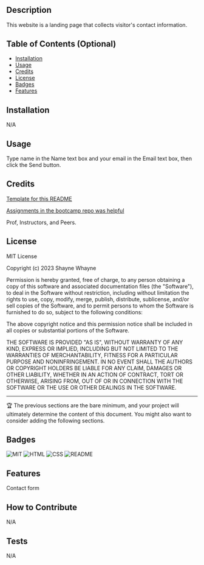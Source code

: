 # <Your-Project-Title>

## Description

This website is a landing page that collects visitor's contact information.

## Table of Contents (Optional)

- [Installation](#installation)
- [Usage](#usage)
- [Credits](#credits)
- [License](#license)
- [Badges](#badges)
- [Features](#features)

## Installation

N/A

## Usage

Type name in the Name text box and your email in the Email text box, then click the Send button.

## Credits

[Template for this README](https://coding-boot-camp.github.io/full-stack/github/professional-readme-guide)

[Assignments in the bootcamp repo was helpful](https://utoronto.bootcampcontent.com/utoronto-bootcamp/UTOR-VIRT-FSF-FT-01-2023-U-LOLC)

Prof, Instructors, and Peers.

## License

MIT License

Copyright (c) 2023 Shayne Whayne

Permission is hereby granted, free of charge, to any person obtaining a copy
of this software and associated documentation files (the "Software"), to deal
in the Software without restriction, including without limitation the rights
to use, copy, modify, merge, publish, distribute, sublicense, and/or sell
copies of the Software, and to permit persons to whom the Software is
furnished to do so, subject to the following conditions:

The above copyright notice and this permission notice shall be included in all
copies or substantial portions of the Software.

THE SOFTWARE IS PROVIDED "AS IS", WITHOUT WARRANTY OF ANY KIND, EXPRESS OR
IMPLIED, INCLUDING BUT NOT LIMITED TO THE WARRANTIES OF MERCHANTABILITY,
FITNESS FOR A PARTICULAR PURPOSE AND NONINFRINGEMENT. IN NO EVENT SHALL THE
AUTHORS OR COPYRIGHT HOLDERS BE LIABLE FOR ANY CLAIM, DAMAGES OR OTHER
LIABILITY, WHETHER IN AN ACTION OF CONTRACT, TORT OR OTHERWISE, ARISING FROM,
OUT OF OR IN CONNECTION WITH THE SOFTWARE OR THE USE OR OTHER DEALINGS IN THE
SOFTWARE.

---

🏆 The previous sections are the bare minimum, and your project will ultimately determine the content of this document. You might also want to consider adding the following sections.

## Badges

![MIT](https://img.shields.io/bower/l/mi)
![HTML](https://img.shields.io/badge/HTML-Allday-blue)
![CSS](https://img.shields.io/badge/CSS-100%25-blue)
![README](https://img.shields.io/badge/README-I%20spent%20way%20to%20much%20time%20here%20%F0%9F%98%82-skyblue)

## Features

Contact form

## How to Contribute

N/A

## Tests

N/A